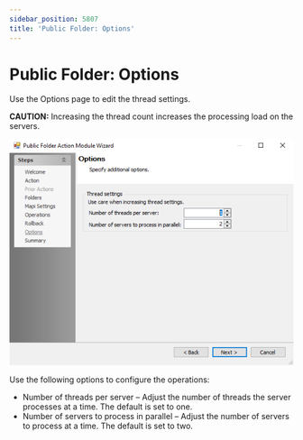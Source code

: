 ```yaml
---
sidebar_position: 5807
title: 'Public Folder: Options'
---
```


# Public Folder: Options

Use the Options page to edit the thread settings.

**CAUTION:** Increasing the thread count increases the processing load on the servers.

![Public Folder Action Module Wizard Options page](../../../../../../../static/images/AccessAnalyzer_12.0/Content/Resources/Images/EnterpriseAuditor/Admin/Action/PublicFolder/Options.png "Public Folder Action Module Wizard Options page")

Use the following options to configure the operations:

* Number of threads per server – Adjust the number of threads the server processes at a time. The default is set to one.
* Number of servers to process in parallel – Adjust the number of servers to process at a time. The default is set to two.